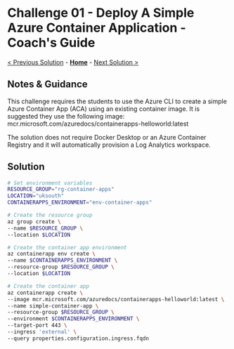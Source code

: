 # Challenge 01 - Deploy A Simple Azure Container Application - Coach's Guide 

[< Previous Solution](./Solution-00.md) - **[Home](./README.md)** - [Next Solution >](./Solution-02.md)

## Notes & Guidance

This challenge requires the students to use the Azure CLI to create a simple Azure Container App (ACA) using an existing container image. It is suggested they use the following image: mcr.microsoft.com/azuredocs/containerapps-helloworld:latest

The solution does not require Docker Desktop or an Azure Container Registry and it will automatically provision a Log Analytics workspace.

## Solution

  ```bash
  # Set environment variables
  RESOURCE_GROUP="rg-container-apps"
  LOCATION="uksouth"
  CONTAINERAPPS_ENVIRONMENT="env-container-apps"

  # Create the resource group
  az group create \
  --name $RESOURCE_GROUP \
  --location $LOCATION

  # Create the container app environment
  az containerapp env create \
  --name $CONTAINERAPPS_ENVIRONMENT \
  --resource-group $RESOURCE_GROUP \
  --location $LOCATION

  # Create the container app
  az containerapp create \
  --image mcr.microsoft.com/azuredocs/containerapps-helloworld:latest \
  --name simple-container-app \
  --resource-group $RESOURCE_GROUP \
  --environment $CONTAINERAPPS_ENVIRONMENT \
  --target-port 443 \
  --ingress 'external' \
  --query properties.configuration.ingress.fqdn
  ```